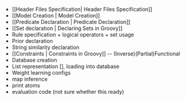 * [[Header Files Specification| Header Files Specification]]
* [[Model Creation | Model Creation]]
* [[Predicate Declaration | Predicate Declaration]]
* [[Set declaration | Declaring Sets in Groovy]]
* Rule specification + logical operators + set usage
* Prior declaration
* String similarity declaration
* [[Constraints | Constraints in Groovy]] -- (Inverse)(Partial)Functional
* Database creation
* List representation [], loading into database
* Weight learning configs
* map inference
* print atoms
* evaluation code (not sure whether this ready)
